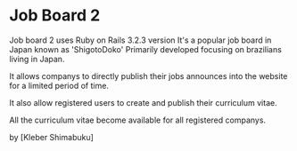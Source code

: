 # Job Board 2

Job board 2 uses Ruby on Rails 3.2.3 version
It's a popular job board in Japan known as 'ShigotoDoko'
Primarily developed focusing on brazilians living in Japan.

It allows companys to directly publish their jobs announces into the website
for a limited period of time.

It also allow registered users to create and publish their curriculum vitae.

All the curriculum vitae become available for all registered companys.


by [Kleber Shimabuku]